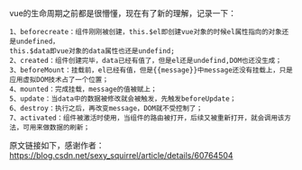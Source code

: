 vue的生命周期之前都是很懵懂，现在有了新的理解，记录一下：

	1、beforecreate：组件刚刚被创建，this.$el即创建vue对象的时候el属性指向的对象还是undefined，
	this.$data即vue对象的data属性也还是undefind;
	2、created：组件创建完毕，data已经有值了，但是el还是undefind,DOM也还没生成；
	3、beforeMount：挂载前，el已经有值，但是{{message}}中message还没有挂载上，只是应用虚拟DOM技术占了一个位置；
	4、mounted：完成挂载，message的值被赋上；
	5、update：当data中的数据被修改就会被触发，先触发beforeUpdate；
	6、destroy：执行之后，再改变message，DOM就不受控制了；
	7、activated：组件被激活时使用，当组件的路由被打开，后续又被重新打开，就会调用该方法，可用来做数据的刷新；

原文链接如下，感谢作者：
https://blog.csdn.net/sexy_squirrel/article/details/60764504
